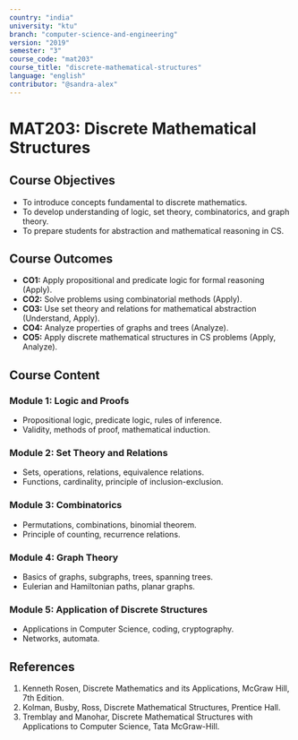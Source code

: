```yaml
---
country: "india"
university: "ktu"
branch: "computer-science-and-engineering"
version: "2019"
semester: "3"
course_code: "mat203"
course_title: "discrete-mathematical-structures"
language: "english"
contributor: "@sandra-alex"
---
```


# MAT203: Discrete Mathematical Structures

## Course Objectives
* To introduce concepts fundamental to discrete mathematics.
* To develop understanding of logic, set theory, combinatorics, and graph theory.
* To prepare students for abstraction and mathematical reasoning in CS.

## Course Outcomes
* **CO1:** Apply propositional and predicate logic for formal reasoning (Apply).
* **CO2:** Solve problems using combinatorial methods (Apply).
* **CO3:** Use set theory and relations for mathematical abstraction (Understand, Apply).
* **CO4:** Analyze properties of graphs and trees (Analyze).
* **CO5:** Apply discrete mathematical structures in CS problems (Apply, Analyze).

## Course Content

### Module 1: Logic and Proofs
* Propositional logic, predicate logic, rules of inference.
* Validity, methods of proof, mathematical induction.

### Module 2: Set Theory and Relations
* Sets, operations, relations, equivalence relations.
* Functions, cardinality, principle of inclusion-exclusion.

### Module 3: Combinatorics
* Permutations, combinations, binomial theorem.
* Principle of counting, recurrence relations.

### Module 4: Graph Theory
* Basics of graphs, subgraphs, trees, spanning trees.
* Eulerian and Hamiltonian paths, planar graphs.

### Module 5: Application of Discrete Structures
* Applications in Computer Science, coding, cryptography.
* Networks, automata.

## References
1. Kenneth Rosen, Discrete Mathematics and its Applications, McGraw Hill, 7th Edition.
2. Kolman, Busby, Ross, Discrete Mathematical Structures, Prentice Hall.
3. Tremblay and Manohar, Discrete Mathematical Structures with Applications to Computer Science, Tata McGraw-Hill.

